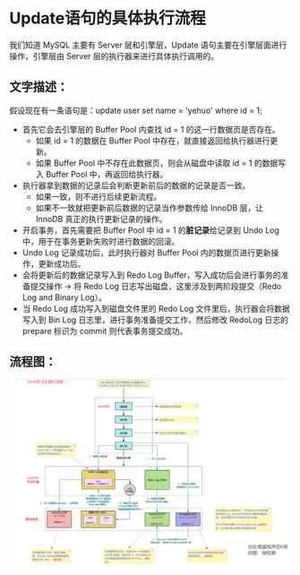 # Update语句的具体执行流程
我们知道 MySQL 主要有 Server 层和引擎层，Update 语句主要在引擎层面进行操作，引擎层由 Server 层的执行器来进行具体执行调用的。
## 文字描述：
假设现在有一条语句是：update user set name = 'yehuo' where id = 1; 

- 首先它会去引擎层的 Buffer Pool 内查找 id = 1 的这一行数据页是否存在。
  - 如果 id = 1 的数据在 Buffer Pool 中存在，就直接返回给执行器进行更新。
  - 如果 Buffer Pool 中不存在此数据页，则会从磁盘中读取 id = 1 的数据写入 Buffer Pool 中，再返回给执行器。
- 执行器拿到数据的记录后会判断更新前后的数据的记录是否一致。
  - 如果一致，则不进行后续更新流程。
  - 如果不一致就把更新前后数据的记录当作参数传给 InnoDB 层，让 InnoDB 真正的执行更新记录的操作。
- 开启事务，首先需要把 Buffer Pool 中 id = 1 的**脏记录**给记录到 Undo Log 中，用于在事务更新失败时进行数据的回滚。
- Undo Log 记录成功后，此时执行器对 Buffer Pool 内的数据页进行更新操作，更新成功后。
- 会将更新后的数据记录写入到 Redo Log Buffer，写入成功后会进行事务的准备提交操作 -> 将 Redo Log 日志写出磁盘，这里涉及到两阶段提交（Redo Log and Binary Log）。
- 当 Redo Log 成功写入到磁盘文件里的 Redo Log 文件里后，执行器会将数据写入到 Bin Log 日志里，进行事务准备提交工作，然后修改 RedoLog 日志的 prepare 标识为 commit 则代表事务提交成功。
## 流程图：
![img.png](img.png)
